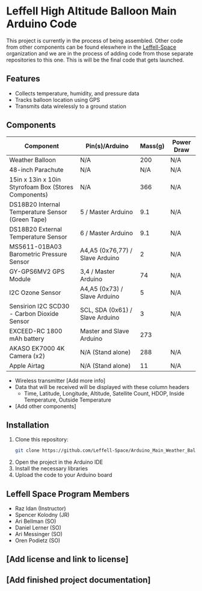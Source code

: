 # Leffell High Altitude Balloon Main Arduino Code

This project is currently in the process of being assembled. Other code from other components can be found eleswhere in the [Leffell-Space](https://github.com/orgs/Leffell-Space/repositories) organization and we are in the process of adding code from those separate repositories to this one. This is will be the final code that gets launched.

## Features

- Collects temperature, humidity, and pressure data
- Tracks balloon location using GPS
- Transmits data wirelessly to a ground station

## Components


| Component | Pin(s)/Arduino  | Mass(g) | Power Draw |           
| - | - | - | - |
|Weather Balloon| N/A|200|N/A|
|48-inch Parachute| N/A| N/A|N/A|
|15in x 13in x 10in Styrofoam Box (Stores Components)| N/A|366|N/A|
|DS18B20 Internal Temperature Sensor (Green Tape)| 5 / Master Arduino| 9.1|N/A|
|DS18B20 External Temperature Sensor | 6 / Master Arduino| 9.1 |N/A|
|MS5611-01BA03 Barometric Pressure Sensor| A4,A5 (0x76,77) / Slave Arduino|2| N/A|
|GY-GPS6MV2 GPS Module| 3,4 / Master Arduino|74|N/A|
|I2C Ozone Sensor| A4,A5 (0x73) / Slave Arduino|5| N/A |
|Sensirion I2C SCD30 - Carbon Dioxide Sensor|SCL, SDA (0x61) / Slave Arduino|3|N/A|
|EXCEED-RC 1800 mAh battery| Master and Slave Arduino|273| |
|AKASO EK7000 4K Camera (x2)|N/A (Stand alone)|288|N/A|
|Apple Airtag | N/A (Stand alone)|11|N/A|

- Wireless transmitter [Add more info]
- Data that will be received will be displayed with these column headers
     - Time, Latitude, Longitude, Altitude, Satellite Count, HDOP, Inside Temperature, Outside Temperature
- [Add other components]

## Installation

1. Clone this repository:
   ```bash
   git clone https://github.com/Leffell-Space/Arduino_Main_Weather_Balloon.git
   ```
2. Open the project in the Arduino IDE
3. Install the necessary libraries
4. Upload the code to your Arduino board

## Leffell Space Program Members
- Raz Idan (Instructor)
- Spencer Kolodny (JR)
- Ari Bellman (SO)
- Daniel Lerner (SO)
- Ari Messinger (SO)
- Oren Podietz (SO)
  
## [Add license and link to license]

## [Add finished project documentation]
